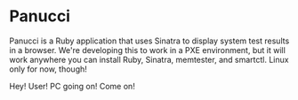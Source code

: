 # Panucci

Panucci is a Ruby application that uses Sinatra to display system test results in a browser.  We're developing this to work in a PXE environment, but it will work anywhere you can install Ruby, Sinatra, memtester, and smartctl.  Linux only for now, though!

Hey!  User!  PC going on!  Come on!
